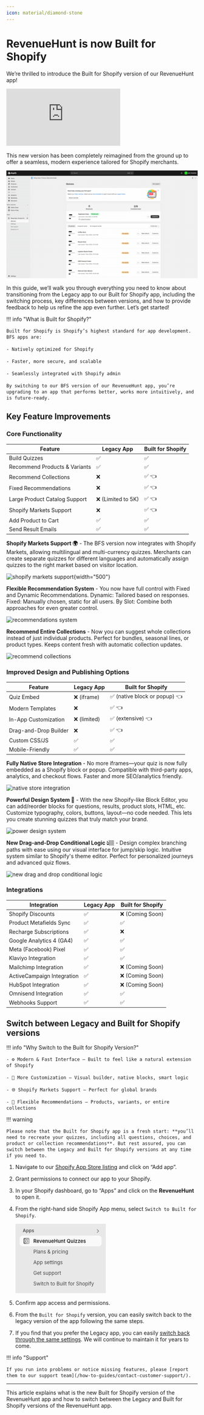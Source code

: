 ```yaml
---
icon: material/diamond-stone
---
```





# RevenueHunt is now Built for Shopify

We’re thrilled to introduce the Built for Shopify version of our RevenueHunt app! 

<div class="videoWrapper">
<iframe src="https://www.youtube.com/embed/MeWGbfCLnEw?si=ZXy4Q8tWkmwv5WRI" frameborder="0" allow="accelerometer; autoplay; clipboard-write; encrypted-media; gyroscope; picture-in-picture" allowfullscreen></iframe>
</div>

This new version has been completely reimagined from the ground up to offer a seamless, modern experience tailored for Shopify merchants.

![shopifyv2_vid2](/images/shopifyv2_vid2.gif)

In this guide, we’ll walk you through everything you need to know about transitioning from the Legacy app to our Built for Shopify app, including the switching process, key differences between versions, and how to provide feedback to help us refine the app even further. Let’s get started!

!!! info "What is Built for Shopify?"

    Built for Shopify is Shopify’s highest standard for app development. BFS apps are:

    - Natively optimized for Shopify

    - Faster, more secure, and scalable

    - Seamlessly integrated with Shopify admin

    By switching to our BFS version of our RevenueHunt app, you’re upgrading to an app that performs better, works more intuitively, and is future-ready.

## Key Feature Improvements

### Core Functionality

| Feature                         | Legacy App              | Built for Shopify |
|---------------------------------|--------------------------|---------------------------|
| Build Quizzes                   | ✅                       | ✅                        |
| Recommend Products & Variants  | ✅                       | ✅                        |
| Recommend Collections           | ❌                       | ✅ 👈                      |
| Fixed Recommendations           | ❌                       | ✅ 👈                      |
| Large Product Catalog Support   | ❌ (Limited to 5K)       | ✅ 👈                      |
| Shopify Markets Support         | ❌                       | ✅ 👈                      |
| Add Product to Cart             | ✅                       | ✅                        |
| Send Result Emails              | ✅                       | ✅                        |


**Shopify Markets Support 🌍** - The BFS version now integrates with Shopify Markets, allowing multilingual and multi-currency quizzes. Merchants can create separate quizzes for different languages and automatically assign quizzes to the right market based on visitor location.

![shopify markets support](https://docs.revenuehunt.com/images/manual_shopifyV2_appsettings_markets_showall.png){width="500"}


**Flexible Recommendation System** - You now have full control with Fixed and Dynamic Recommendations. Dynamic: Tailored based on responses. Fixed: Manually chosen, static for all users. By Slot: Combine both approaches for even greater control.

![recommendations system](https://revenuehunt.com/wp-content/uploads/2025/03/recommendationssystemsv2.png)

**Recommend Entire Collections** - Now you can suggest whole collections instead of just individual products. Perfect for bundles, seasonal lines, or product types. Keeps content fresh with automatic collection updates.

![recommend collections](https://revenuehunt.com/wp-content/uploads/2025/03/collectionsrecommend.png)


### Improved Design and Publishing Options

| Feature                    | Legacy App         | Built for Shopify    |
|----------------------------|--------------------|------------------------------|
| Quiz Embed                 | ❌ (iframe)        | ✅ (native block or popup) 👈 |
| Modern Templates           | ❌                 | ✅ 👈                          |
| In-App Customization       | ❌ (limited)       | ✅ (extensive) 👈              |
| Drag-and-Drop Builder      | ❌                 | ✅ 👈                          |
| Custom CSS/JS              | ✅                 | ✅                            |
| Mobile-Friendly            | ✅                 | ✅                            |



**Fully Native Store Integration** - No more iframes—your quiz is now fully embedded as a Shopify block or popup. Compatible with third-party apps, analytics, and checkout flows. Faster and more SEO/analytics friendly.

![native store integration](https://revenuehunt.com/wp-content/uploads/2025/03/embedquiz-768x582.png)

**Powerful Design System 🎨** - With the new Shopify-like Block Editor, you can add/reorder blocks for questions, results, product slots, HTML, etc. Customize typography, colors, buttons, layout—no code needed. This lets you create stunning quizzes that truly match your brand.

![power design system](https://revenuehunt.com/wp-content/uploads/2025/03/quizdesignv2-768x559.png)

**New Drag-and-Drop Conditional Logic 👆🏼** - Design complex branching paths with ease using our visual interface for jump/skip logic. Intuitive system similar to Shopify's theme editor. Perfect for personalized journeys and advanced quiz flows.

![new drag and drop conditional logic](https://docs.revenuehunt.com/images/manual_shopifyV2_quizbuilder_quizbuilder_conditionallogic.png)


### Integrations

| Integration                   | Legacy App | Built for Shopify |
|-------------------------------|------------|---------------------------|
| Shopify Discounts             | ✅         | ❌ (Coming Soon)          |
| Product Metafields Sync       | ✅         | ✅                        |
| Recharge Subscriptions        | ✅         | ❌                        |
| Google Analytics 4 (GA4)      | ✅         | ✅                        |
| Meta (Facebook) Pixel         | ✅         | ✅                        |
| Klaviyo Integration           | ✅         | ✅                        |
| Mailchimp Integration         | ✅         | ❌ (Coming Soon)          |
| ActiveCampaign Integration    | ✅         | ❌ (Coming Soon)          |
| HubSpot Integration           | ✅         | ❌ (Coming Soon)          |
| Omnisend Integration          | ✅         | ✅                        |
| Webhooks Support              | ✅         | ✅          |


## Switch between Legacy and Built for Shopify versions

!!! info "Why Switch to the Built for Shopify Version?"

    - ⚙️ Modern & Fast Interface — Built to feel like a natural extension of Shopify

    - 🧩 More Customization — Visual builder, native blocks, smart logic

    - 🌐 Shopify Markets Support — Perfect for global brands

    - 🛒 Flexible Recommendations — Products, variants, or entire collections

!!! warning

    Please note that the Built for Shopify app is a fresh start: **you’ll need to recreate your quizzes, including all questions, choices, and product or collection recommendations**. But rest assured, you can switch between the Legacy and Built for Shopify versions at any time if you need to.

1. Navigate to our [Shopify App Store listing](https://apps.shopify.com/product-recommendation-quiz-revenuehunt) and click on “Add app”.
2. Grant permissions to connect our app to your Shopify.
3. In your Shopify dashboard, go to “Apps” and click on the **RevenueHunt** to open it.
4. From the right-hand side Shopify App menu, select `Switch to Built for Shopify`. 

    ![how to switch from Legacy to BFS](/images/switch-to-bfs.png)

5. Confirm app access and permissions. 
6. From the `Built for Shopify` version, you can easily switch back to the legacy version of the app following the same steps.
7. If you find that you prefer the Legacy app, you can easily [switch back through the same settings](/reference/dashboard/#switch-to-v1). We will continue to maintain it for years to come.


!!! info "Support"

    If you run into problems or notice missing features, please [report them to our support team](/how-to-guides/contact-customer-support/).

---
This article explains what is the new Built for Shopify version of the RevenueHunt app and how to switch between the Legacy and Built for Shopify versions of the RevenueHunt app.
